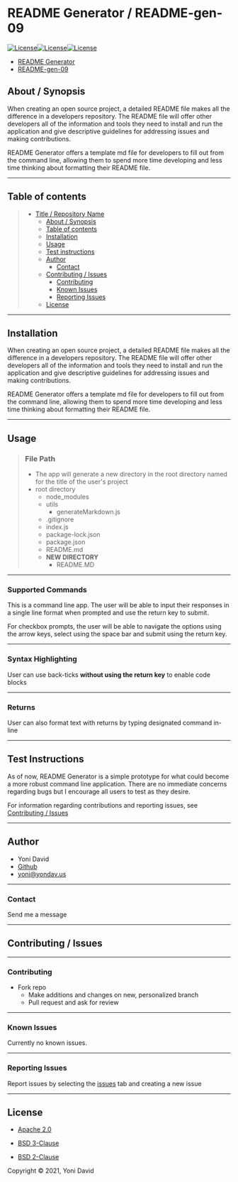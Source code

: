 
# README Generator / README-gen-09

[![License](https://img.shields.io/badge/License-Apache%202.0-blue.svg)](https://opensource.org/licenses/Apache-2.0)[![License](https://img.shields.io/badge/License-BSD%203--Clause-blue.svg)](https://opensource.org/licenses/BSD-3-Clause)[![License](https://img.shields.io/badge/License-BSD%202--Clause-orange.svg)](https://opensource.org/licenses/BSD-2-Clause)

* <a href="https://github.com/yondav/README-gen-09">README Generator</a>
* <a href="https://github.com/yondav/README-gen-09">README-gen-09</a>

## About / Synopsis

When creating an open source project, a detailed README file makes all the difference in a developers repository. The README file will offer other developers all of the information and tools they need to install and run the application and give descriptive guidelines for addressing issues and making contributions.
  
  README Generator offers a template md file for developers to fill out from the command line, allowing them to spend more time developing and less time thinking about formatting their README file.

---

## Table of contents

> * [Title / Repository Name](#title--repository-name)
>   * [About / Synopsis](#about--synopsis)
>   * [Table of contents](#table-of-contents)
>   * [Installation](#installation)
>   * [Usage](#usage)
>   * [Test instructions](#test-instructions)
>   * [Author](#author)
>     * [Contact](#contact)
>   * [Contributing / Issues](#contributing--issues)
>     * [Contributing](#contributing)
>     * [Known Issues](#known-issues)
>     * [Reporting Issues](#reporting-issues)
>   * [License](#license)

---

## Installation

When creating an open source project, a detailed README file makes all the difference in a developers repository. The README file will offer other developers all of the information and tools they need to install and run the application and give descriptive guidelines for addressing issues and making contributions.
  
  README Generator offers a template md file for developers to fill out from the command line, allowing them to spend more time developing and less time thinking about formatting their README file.

---

## Usage

> ### File Path
  >
  > * The app will generate a new directory in the root directory named for the title of the user's project
  > * root directory
  >   * node_modules
  >   * utils
  >     * generateMarkdown.js
  >   * .gitignore
  >   * index.js
  >   * package-lock.json
  >   * package.json
  >   * README.md
  >   * **NEW DIRECTORY**
  >     * README.MD
  
  ---
  
  ### Supported Commands
  
  This is a command line app. The user will be able to input their responses in a single line format when prompted and use the return key to submit.
  
  For checkbox prompts, the user will be able to navigate the options using the arrow keys, select using the space bar and submit using the return key.
  
  ---
  
  ### Syntax Highlighting
  
  User can use back-ticks **without using the return key** to enable code blocks
  
  ---
  
  ### Returns
  
  User can also format text with returns by typing designated command in-line

---

## Test Instructions

As of now, README Generator is a simple prototype for what could become a more robust command line application. There are no immediate concerns regarding bugs but I encourage all users to test as they desire.
  
  For information regarding contributions and reporting issues, see <a href="#contributing--issues">Contributing / Issues</a>

---

## Author

* Yoni David
* <a href="https://github.com/yondav
">Github</a>
* <a href="mailto:yoni@yondav.us">yoni@yondav.us</a>

---

### Contact

Send me a message

---

## Contributing / Issues

---

### Contributing

* Fork repo
  * Make additions and changes on new, personalized branch
  * Pull request and ask for review

---

### Known Issues

Currently no known issues.

---

### Reporting Issues

Report issues by selecting the <a href="https://github.com/yondav/README-gen-09/issues">issues</a> tab and creating a new issue

---

## License

- <a href="https://www.apache.org/licenses/LICENSE-2.0" target="_blank">Apache 2.0</a>

- <a href="https://opensource.org/licenses/BSD-3-Clause" target="_blank">BSD 3-Clause</a>

- <a href="https://opensource.org/licenses/BSD-2-Clause" target="_blank">BSD 2-Clause</a>



Copyright &copy; 2021, Yoni David
